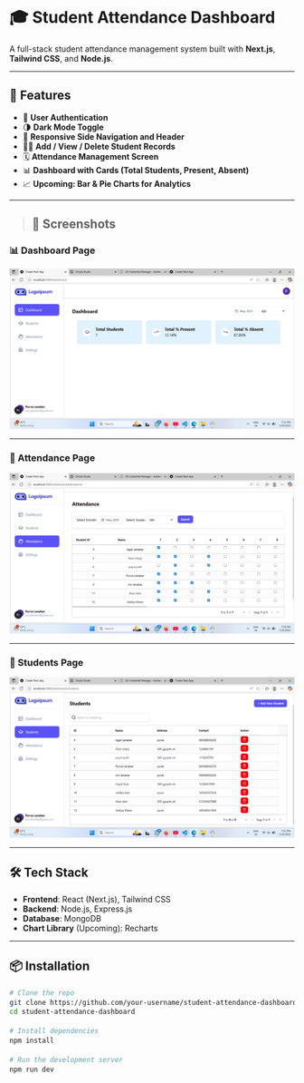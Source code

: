# 🎓 Student Attendance Dashboard

A full-stack student attendance management system built with **Next.js**, **Tailwind CSS**, and **Node.js**.

---

## 🚀 Features

- 🔐 **User Authentication**
- 🌗 **Dark Mode Toggle**
- 🧭 **Responsive Side Navigation and Header**
- 🧑‍🎓 **Add / View / Delete Student Records**
- 🗓️ **Attendance Management Screen**
- 📊 **Dashboard with Cards (Total Students, Present, Absent)**
- 📈 **Upcoming: Bar & Pie Charts for Analytics**

---



> ## 📸 Screenshots

### 📊 Dashboard Page
![Dashboard Page](./screenshots/dashboard_page.png)

---

### 📝 Attendance Page
![Attendance Page](./screenshots/attendance_page.png)

---

### 👥 Students Page
![Students Page](./screenshots/students_page.png)


---

## 🛠️ Tech Stack

- **Frontend**: React (Next.js), Tailwind CSS
- **Backend**: Node.js, Express.js
- **Database**: MongoDB
- **Chart Library** (Upcoming): Recharts

---

## 📦 Installation

```bash
# Clone the repo
git clone https://github.com/your-username/student-attendance-dashboard.git
cd student-attendance-dashboard

# Install dependencies
npm install

# Run the development server
npm run dev
